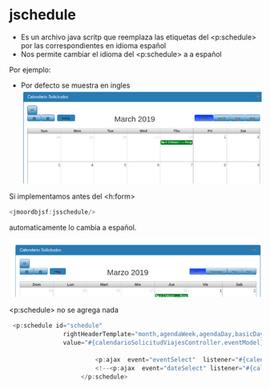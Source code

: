 # jschedule

* Es un archivo java scritp que reemplaza las etiquetas del &lt;p:schedule&gt; por las correspondientes en idioma español
* Nos permite cambiar el idioma del &lt;p:schedule&gt; a a español

Por ejemplo:

* Por defecto se muestra en ingles![](/assets/original.png)

Si implementamos antes del &lt;h:form&gt;

```java
<jmoordbjsf:jsschedule/>
```

automaticamente lo cambia a español.

![](/assets/esa.png)

&lt;p:schedule&gt; no se agrega nada

```java
 <p:schedule id="schedule"       
               rightHeaderTemplate="month,agendaWeek,agendaDay,basicDay"
               value="#{calendarioSolicitudViajesController.eventModel}" widgetVar="myschedule" timeZone="GMT-5" locale="es">

                        <p:ajax  event="eventSelect"  listener="#{calendarioSolicitudViajesController.onEventSelect}" update="eventDetails" oncomplete="PF('solicitudDialog').show();" />                      
                        <!--<p:ajax  event="dateSelect" listener="#{calendarioSolicitudViajesController.onDateSelectCalendar}" update="newDetails" oncomplete="PF('newDialog').show();" />-->
                    </p:schedule>
```



